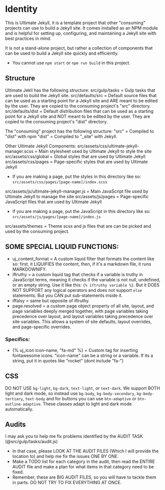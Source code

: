# Identity
This is Ultimate Jekyll, it is a template project that other "consuming" projects can use to build a Jekyll site. It comes installed as an NPM module and is helpful for setting up, configuring, and maintaining a Jekyll site with best practices in mind.

It is not a stand-alone project, but rather a collection of components that can be used to build a Jekyll site quickly and efficiently.
* You cannot use `npm start` or `npm run build` in this project.

## Structure
Ultimate Jekll has the following structure:
src/gulp/tasks = Gulp tasks that are used to build the Jekyll site.
src/defaults/src = Default source files that can be used as a starting point for a Jekyll site and ARE meant to be edited by the user. They are copied to the consuming project's "src" directory.
src/defaults/dist = Default distribution files that can be used as a starting point for a Jekyll site and NOT meant to be edited by the user. They are copied to the consuming project's "dist" directory.

The "consuming" project has the following structure:
"src" = Compiled to "dist" with npm
"dist" = Compiled to "_site" with Jekyll.

Other Ultimate Jekyll Components:
src/assets/css/ultimate-jekyll-manager.scss = Main stylesheet used by Ultimate Jekyll to style the site
src/assets/css/global = Global styles that are used by Ultimate Jekyll
src/assets/css/pages = Page-specific styles that are used by Ultimate Jekyll
* If you are making a page, put the styles in this directory like so: `src/assets/css/pages/[page-name]/index.scss`

src/assets/js/ultimate-jekyll-manager.js = Main JavaScript file used by Ultimate Jekyll to manage the site
src/assets/js/pages = Page-specific JavaScript files that are used by Ultimate Jekyll
* If you are making a page, put the JavaScript in this directory like so: `src/assets/js/pages/[page-name]/index.js`

src/assets/themes = Theme scss and js files that are can be picked and used by the consuming project.

## SOME SPECIAL LIQUID FUNCTIONS:
* uj_content_format = A custom liquid filter that formats the content like so: first, it LIQUIFIES the content, then, if it's a markdown file, it runs MARKDOWNIFY.
* iftruthy = a custom liquid tag that checks if a variable is truthy in JavaScript terms, meaning it checks if the variable is not null, undefined, or an empty string. Use it like this: `{% iftruthy variable %}`. But it DOES NOT SUPPORT any logical operators and does not support `else` statements. But you CAN put sub-statements inside it.
* iffalsy = same but opposite of iftruthy.
* page.resolved = a custom page object property of all site, layout, and page variables deeply merged together, with page variables taking precedence over layout, and layout variables taking precedence over site variables. This allows a system of site defaults, layout overrides, and page-specific overrides.

### Specifics:
* {% uj_icon icon-name, "fa-md" %} = Custom tag for inserting fontawesome icons. "icon-name" can be a string or a variable. If its a string, put it in quotes like "rocket" (dont include "fa-")

## CSS
DO NOT USE `bg-light`, `bg-dark`, `text-light`, or `text-dark`. We support BOTH light and dark mode, so instead use `bg-body`, `bg-body-secondary`, `bg-body-tertiary`, `text-body` and for buttons you can use `btn-adaptive` or `btn-outline-adaptive`.
These classes adapt to light and dark mode automatically.

## Audits
I may ask you to help me fix problems identified by the AUDIT TASK (@src/gulp/tasks/audit.js)
* In that case, please LOOK AT THE AUDIT FILES (Which I will provide the location to) and help me fix the issues ONE BY ONE.
* Make a TODO list for each category in the audit, then read the ENTIRE AUDIT file and make a plan for what items in that category need to be fixed.
* Remember, these are BIG AUDIT FILES, so you will have to tackle them in parts. DO NOT TRY TO FIX EVERYTHING AT ONCE.
